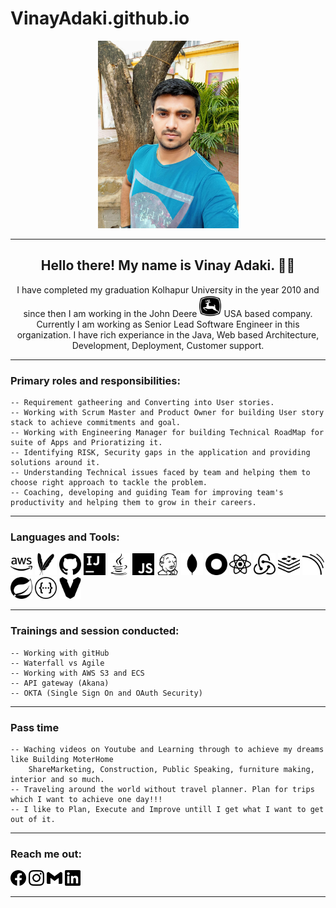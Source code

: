 # VinayAdaki.github.io
<p align="center"> 
<img class="center" height="300" src="/AV-Profile-Picture.jpg">
</p>
<hr>
<h2 align="center">Hello there! My name is Vinay Adaki. 👋🤓</h2>
<p align="center">
  I have completed my graduation Kolhapur University in the year 2010 and since then I am working in the 
  John Deere <code><img height="35" src="https://github.com/VinayAdaki/VinayAdaki.github.io/blob/main/icons/johndeere.svg"></code> USA based company.
  Currently I am working as Senior Lead Software Engineer in this organization.
  I have rich experiance in the Java, Web based Architecture, Development, Deployment, Customer support.
</p>
<hr>

### Primary roles and responsibilities:
```
-- Requirement gatheering and Converting into User stories.
-- Working with Scrum Master and Product Owner for building User story stack to achieve commitments and goal.
-- Working with Engineering Manager for building Technical RoadMap for suite of Apps and Prioratizing it.
-- Identifying RISK, Security gaps in the application and providing solutions around it.
-- Understanding Technical issues faced by team and helping them to choose right approach to tackle the problem.
-- Coaching, developing and guiding Team for improving team's productivity and helping them to grow in their careers.

```

<hr>

### Languages and Tools:
<code><img height="35" src="/icons/amazonaws.svg"></code>
<code><img height="35" src="https://github.com/VinayAdaki/VinayAdaki.github.io/blob/main/icons/apachemaven.svg"></code>
<code><img height="35" src="https://github.com/VinayAdaki/VinayAdaki.github.io/blob/main/icons/github.svg"></code>
<code><img height="35" src="https://github.com/VinayAdaki/VinayAdaki.github.io/blob/main/icons/intellijidea.svg"></code>
<code><img height="35" src="https://github.com/VinayAdaki/VinayAdaki.github.io/blob/main/icons/java.svg"></code>
<code><img height="35" src="https://github.com/VinayAdaki/VinayAdaki.github.io/blob/main/icons/javascript.svg"></code>
<code><img height="35" src="https://github.com/VinayAdaki/VinayAdaki.github.io/blob/main/icons/jenkins.svg"></code>
<code><img height="35" src="https://github.com/VinayAdaki/VinayAdaki.github.io/blob/main/icons/mongodb.svg"></code>
<code><img height="35" src="https://github.com/VinayAdaki/VinayAdaki.github.io/blob/main/icons/okta.svg"></code>
<code><img height="35" src="https://github.com/VinayAdaki/VinayAdaki.github.io/blob/main/icons/react.svg"></code>
<code><img height="35" src="https://github.com/VinayAdaki/VinayAdaki.github.io/blob/main/icons/redux.svg"></code>
<code><img height="35" src="https://github.com/VinayAdaki/VinayAdaki.github.io/blob/main/icons/redis.svg"></code>
<code><img height="35" src="https://github.com/VinayAdaki/VinayAdaki.github.io/blob/main/icons/sonarqube.svg"></code>
<code><img height="35" src="https://github.com/VinayAdaki/VinayAdaki.github.io/blob/main/icons/spring.svg"></code>
<code><img height="35" src="https://github.com/VinayAdaki/VinayAdaki.github.io/blob/main/icons/swagger.svg"></code>
<code><img height="35" src="https://github.com/VinayAdaki/VinayAdaki.github.io/blob/main/icons/vagrant.svg"></code>

<hr>

### Trainings and session conducted:
```
-- Working with gitHub
-- Waterfall vs Agile
-- Working with AWS S3 and ECS
-- API gateway (Akana)
-- OKTA (Single Sign On and OAuth Security)
```

<hr>

### Pass time
```
-- Waching videos on Youtube and Learning through to achieve my dreams like Building MoterHome
    ShareMarketing, Construction, Public Speaking, furniture making, interior and so much.
-- Traveling around the world without travel planner. Plan for trips which I want to achieve one day!!!
-- I like to Plan, Execute and Improve untill I get what I want to get out of it.
```

<hr>

### Reach me out:
<a href="https://www.facebook.com/VinayAdaki/"><img height="25" src="https://github.com/VinayAdaki/VinayAdaki.github.io/blob/main/icons/facebook.svg"></a>
<a href="https://www.instagram.com/vinayadaki/"><img height="25" src="https://github.com/VinayAdaki/VinayAdaki.github.io/blob/main/icons/instagram.svg"></a>
<a href="mailto:vinay.adki123@gmail.com"><img height="25" src="https://github.com/VinayAdaki/VinayAdaki.github.io/blob/main/icons/gmail.svg"></a>
<a href="https://www.instagram.com/vinayadaki/"><img height="25" src="https://github.com/VinayAdaki/VinayAdaki.github.io/blob/main/icons/linkedin.svg"></a>

<hr>
